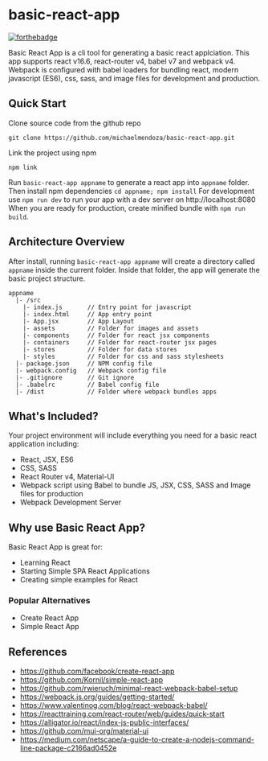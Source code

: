 
# basic-react-app

[![forthebadge](https://forthebadge.com/images/badges/built-with-love.svg)](https://forthebadge.com)

Basic React App is a cli tool for generating a basic react applciation. This app supports react v16.6, react-router v4, babel v7 and webpack v4. Webpack is configured with babel loaders for bundling react, modern javascript (ES6), css, sass, and image files for development and production.

## Quick Start

Clone source code from the github repo

``` git clone https://github.com/michaelmendoza/basic-react-app.git ```

Link the project using npm

``` npm link ```

Run `basic-react-app appname` to generate a react app into `appname` folder. 
Then install npm dependencies `cd appname; npm install`
For development use `npm run dev` to run your app with a dev server on http://localhost:8080 
When you are ready for production, create minified bundle with `npm run build`.

## Architecture Overview

After install, running `basic-react-app appname` will create a directory called `appname` inside the current folder. Inside that folder, the app will generate the basic project structure.

```
appname
  |- /src
    |- index.js       // Entry point for javascript
    |- index.html     // App entry point 
    |- App.jsx        // App Layout
    |- assets         // Folder for images and assets
    |- components     // Folder for react jsx components
    |- containers     // Folder for react-router jsx pages  
    |- stores         // Folder for data stores
    |- styles         // Folder for css and sass stylesheets
  |- package.json     // NPM config file
  |- webpack.config   // Webpack config file
  |- .gitignore       // Git ignore
  |- .babelrc         // Babel config file
  |- /dist            // Folder where webpack bundles apps
  ```

## What's Included?

Your project environment will include everything you need for a basic react application including:

* React, JSX, ES6
* CSS, SASS
* React Router v4, Material-UI 
* Webpack script using Babel to bundle JS, JSX, CSS, SASS and Image files for production 
* Webpack Development Server 

## Why use Basic React App?

Basic React App is great for:

* Learning React
* Starting Simple SPA React Applications
* Creating simple examples for React

### Popular Alternatives

* Create React App
* Simple React App

## References 

* https://github.com/facebook/create-react-app
* https://github.com/Kornil/simple-react-app
* https://github.com/rwieruch/minimal-react-webpack-babel-setup
* https://webpack.js.org/guides/getting-started/
* https://www.valentinog.com/blog/react-webpack-babel/
* https://reacttraining.com/react-router/web/guides/quick-start
* https://alligator.io/react/index-js-public-interfaces/
* https://github.com/mui-org/material-ui
* https://medium.com/netscape/a-guide-to-create-a-nodejs-command-line-package-c2166ad0452e
